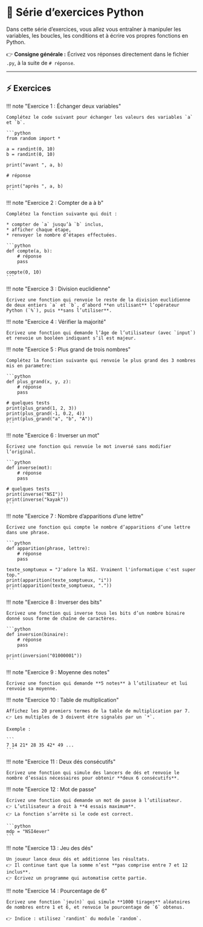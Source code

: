 # 📝 Série d’exercices Python

Dans cette série d’exercices, vous allez vous entraîner à manipuler les variables, les boucles, les conditions et à écrire vos propres fonctions en Python.

👉 **Consigne générale :**
Écrivez vos réponses directement dans le fichier `.py`, à la suite de `# réponse`.

---

## ⚡ Exercices

!!! note "Exercice 1 : Échanger deux variables"

    Complétez le code suivant pour échanger les valeurs des variables `a` et `b`.

    ```python
    from random import *

    a = randint(0, 10)
    b = randint(0, 10)

    print("avant ", a, b)

    # réponse

    print("après ", a, b)
    ```

!!! note "Exercice 2 : Compter de a à b"

    Complétez la fonction suivante qui doit :

    * compter de `a` jusqu’à `b` inclus,
    * afficher chaque étape,
    * renvoyer le nombre d’étapes effectuées.

    ```python
    def compte(a, b):
        # réponse
        pass

    compte(0, 10)
    ```

!!! note "Exercice 3 : Division euclidienne"

    Écrivez une fonction qui renvoie le reste de la division euclidienne de deux entiers `a` et `b`, d’abord **en utilisant** l’opérateur Python (`%`), puis **sans l’utiliser**.


!!! note "Exercice 4 : Vérifier la majorité"

    Écrivez une fonction qui demande l’âge de l’utilisateur (avec `input`) et renvoie un booléen indiquant s’il est majeur.

!!! note "Exercice 5 : Plus grand de trois nombres"

    Complétez la fonction suivante qui renvoie le plus grand des 3 nombres mis en parametre:

    ```python
    def plus_grand(x, y, z):
        # réponse
        pass

    # quelques tests
    print(plus_grand(1, 2, 3))
    print(plus_grand(-1, 0.2, 4))
    print(plus_grand("a", "b", "A"))
    ```

!!! note "Exercice 6 : Inverser un mot"

    Écrivez une fonction qui renvoie le mot inversé sans modifier l’original.

    ```python
    def inverse(mot):
        # réponse
        pass

    # quelques tests
    print(inverse("NSI"))
    print(inverse("kayak"))
    ```


!!! note "Exercice 7 : Nombre d’apparitions d’une lettre"

    Écrivez une fonction qui compte le nombre d’apparitions d’une lettre dans une phrase.

    ```python
    def apparition(phrase, lettre):
        # réponse
        pass

    texte_somptueux = "J'adore la NSI. Vraiment l'informatique c'est super top."
    print(apparition(texte_somptueux, "i"))
    print(apparition(texte_somptueux, "."))
    ```


!!! note "Exercice 8 : Inverser des bits"

    Écrivez une fonction qui inverse tous les bits d’un nombre binaire donné sous forme de chaîne de caractères.

    ```python
    def inversion(binaire):
        # réponse
        pass

    print(inversion("01000001"))
    ```

!!! note "Exercice 9 : Moyenne des notes"

    Écrivez une fonction qui demande **5 notes** à l’utilisateur et lui renvoie sa moyenne.


!!! note "Exercice 10 : Table de multiplication"

    Affichez les 20 premiers termes de la table de multiplication par 7.
    👉 Les multiples de 3 doivent être signalés par un `*`.

    Exemple :

    ```
    7 14 21* 28 35 42* 49 ...
    ```


!!! note "Exercice 11 : Deux dés consécutifs"

    Écrivez une fonction qui simule des lancers de dés et renvoie le nombre d’essais nécessaires pour obtenir **deux 6 consécutifs**.

!!! note "Exercice 12 : Mot de passe"

    Écrivez une fonction qui demande un mot de passe à l’utilisateur.
    👉 L’utilisateur a droit à **4 essais maximum**.
    👉 La fonction s’arrête si le code est correct.

    ```python
    mdp = "NSI4ever"
    ```

!!! note "Exercice 13 : Jeu des dés"

    Un joueur lance deux dés et additionne les résultats.
    👉 Il continue tant que la somme n’est **pas comprise entre 7 et 12 inclus**.
    👉 Écrivez un programme qui automatise cette partie.

!!! note "Exercice 14 : Pourcentage de 6"

    Écrivez une fonction `jeu(n)` qui simule **1000 tirages** aléatoires de nombres entre 1 et 6, et renvoie le pourcentage de `6` obtenus.

    👉 Indice : utilisez `randint` du module `random`.

